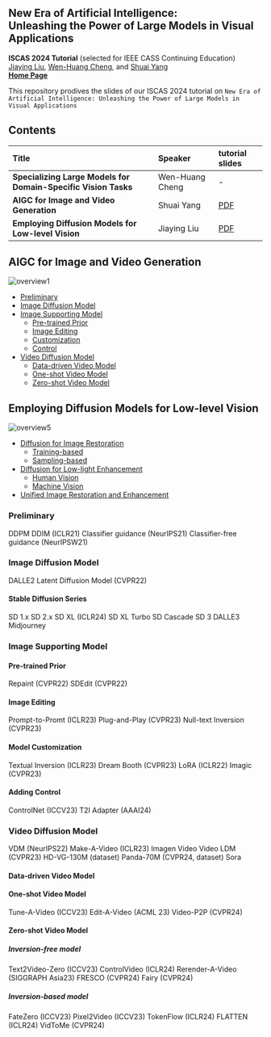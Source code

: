 ## New Era of Artificial Intelligence: <br> Unleashing the Power of Large Models in Visual Applications

**ISCAS 2024 Tutorial** (selected for IEEE CASS Continuing Education) <br>
[Jiaying Liu](http://www.wict.pku.edu.cn/struct/people/liujiaying.html), [Wen-Huang Cheng](https://www.csie.ntu.edu.tw/~wenhuang/), and [Shuai Yang](https://williamyang1991.github.io/)<br>
[**Home Page**](https://williamyang1991.github.io/projects/ISCAS2024/index.html) <br>

This repository prodives the slides of our ISCAS 2024 tutorial on `New Era of Artificial Intelligence: Unleashing the Power of Large Models in Visual Applications`

## Contents

| Title | Speaker | tutorial slides 
| :--- | :---------- | :---
|**Specializing Large Models for Domain-Specific Vision Tasks** | Wen-Huang Cheng | -
|**AIGC for Image and Video Generation**  | Shuai Yang | [PDF](https://github.com/williamyang1991/ISCAS_Tutorial/blob/main/JiayingLiu_ISCAS-2024_Tutorial-Restoration-share.pdf)
|**Employing Diffusion Models for Low-level Vision** | Jiaying Liu | [PDF](https://github.com/williamyang1991/ISCAS_Tutorial/blob/main/ShuaiYang_ISCAS-2024_Tutorial-Generation-share.pdf)


## AIGC for Image and Video Generation

![overview1](https://github.com/williamyang1991/ISCAS_Tutorial/assets/18130694/8d630440-d424-4ceb-bf7c-013e22669d89)

- [Preliminary](#preliminary)
- [Image Diffusion Model](#image-diffusion-model)
- [Image Supporting Model](#image-supporting-model)
  - [Pre-trained Prior](#pre-trained-prior)
  - [Image Editing](#image-editing)
  - [Customization](#model-customization)
  - [Control](#adding-control)
- [Video Diffusion Model](#video-diffusion-model)
  - [Data-driven Video Model](#data-driven-video-model)
  - [One-shot Video Model](#one-shot-video-model)
  - [Zero-shot Video Model](#zero-shot-video-model)

## Employing Diffusion Models for Low-level Vision

![overview5](https://github.com/williamyang1991/ISCAS_Tutorial/assets/18130694/e06f7d2d-8117-4032-8002-da233fcc1268)

- [Diffusion for Image Restoration](#diffusion-for-image-restoration)
  - [Training-based](#restore1)
  - [Sampling-based](#restore2)
- [Diffusion for Low-light Enhancement](#diffusion-for-low-light-enhancement)
  - [Human Vision](#enhance1)
  - [Machine Vision](#enhance2)
- [Unified Image Restoration and Enhancement](#unified-image-restoration-and-enhancement)


### Preliminary
DDPM
DDIM (ICLR21)
Classifier guidance (NeurIPS21)
Classifier-free guidance (NeurIPSW21)

### Image Diffusion Model
DALLE2
Latent Diffusion Model (CVPR22)
#### Stable Diffusion Series
SD 1.x
SD 2.x
SD XL (ICLR24)
SD XL Turbo
SD Cascade
SD 3
DALLE3
Midjourney
### Image Supporting Model
#### Pre-trained Prior
Repaint (CVPR22)
SDEdit (CVPR22)
#### Image Editing
Prompt-to-Promt (ICLR23)
Plug-and-Play (CVPR23)
Null-text Inversion (CVPR23)
#### Model Customization
Textual Inversion (ICLR23)
Dream Booth (CVPR23)
LoRA (ICLR22)
Imagic (CVPR23)
#### Adding Control
ControlNet (ICCV23)
T2I Adapter (AAAI24)
### Video Diffusion Model
VDM (NeurIPS22)
Make-A-Video (ICLR23)
Imagen Video 
Video LDM (CVPR23)
HD-VG-130M (dataset)
Panda-70M (CVPR24, dataset)
Sora
#### Data-driven Video Model
#### One-shot Video Model
Tune-A-Video (ICCV23)
Edit-A-Video (ACML 23)
Video-P2P (CVPR24)
#### Zero-shot Video Model
##### Inversion-free model
Text2Video-Zero (ICCV23)
ControlVideo (ICLR24)
Rerender-A-Video (SIGGRAPH Asia23)
FRESCO (CVPR24)
Fairy (CVPR24)
##### Inversion-based model
FateZero (ICCV23)
Pixel2Video (ICCV23)
TokenFlow (ICLR24)
FLATTEN (ICLR24)
VidToMe (CVPR24)
